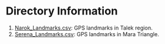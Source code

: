# Directory Information
1. [Narok_Landmarks.csv](./Narok_Landmarks.csv): GPS landmarks in Talek region.
2. [Serena_Landmarks.csv](./Serena_Landmarks.csv): GPS landmarks in Mara Triangle.
